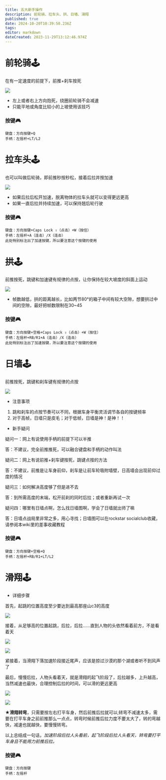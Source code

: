 ```yaml
---
title: 五大新手操作
description: 前轮骑、拉车头、拱、日墙、滑翔
published: true
date: 2024-10-20T10:39:50.236Z
tags: 
editor: markdown
dateCreated: 2023-11-29T13:12:46.974Z
---
```


# **前轮骑**🕹️

在有一定速度的前提下，前推+刹车按死

![](/教程/五大新手操作/1.前轮骑.gif)

-   左上或者右上方向抱死，绕圈前轮骑不会减速
-   只能平地或角度比较小的上坡使用该技巧

### **按键**🎮

```plaintext
键盘：方向按键+Q
手柄：左摇杆+LT/L2
```

# **拉车头**🕹️

也可以叫做后轮骑，即前推秒按秒松，接着后拉并按加速

![](/教程/五大新手操作/2.拉车头.gif)

-   如果后拉后松开加速，脱离物体的拉车头就可以变得更远更高
-   如果一直后拉并持续加速，可以保持翘后轮行驶

### 按键🎮

```plaintext
键盘：方向按键+Caps Lock ⇪（点击）+W（按住）
手柄：左摇杆+A（连击）/X（连击）
此处特别标注出了加速按键，所以要注意这个按键的使用
```

# **拱**🕹️

前推按死，跳键和加速键有规律的点按，让你保持在较大坡度的斜面上运动

![](/教程/五大新手操作/3.拱.gif)

-   帧数越低，拱的距离越长，比如两节80°的箱子中间有较大空隙，想要拱过中间的空隙，最好把帧数限制在30~45

### 按键🎮

```plaintext
键盘：方向按键+空格+Caps Lock ⇪（点击）+W（按住）
手柄：左摇杆+RB/R1+A（连击）/X（连击）
此处特别标注出了加速按键，所以要注意这个按键的使用
```

# **日墙**🕹️

前推按死，跳键和刹车键有规律的点按

![](/教程/五大新手操作/4.日墙.gif)

-   注意事项

1.  跳和刹车的点按节奏可以不同，根据车身平衡灵活调节各自的按键频率
2.  对于高帧，日墙只是皮毛；对于低帧，日墙是神！是神！！

-   新手疑问

疑问一：网上有说使用手柄的前提下可以半推

答：不建议，完全前推推死，可以融合键盘和手柄的动作叫法

疑问二：网上有说前推+刹车键按死，跳键点按的方法

答：不建议，前推是让车身前仰，刹车是让前车轮吸附墙壁，日高墙会出现前仰过度的情况

疑问三：如何解决高度够了但是进不去

答：到所需高度的末端，松开前刹的同时后拉；或者重新再试一次

疑问四：哪里有日墙点啊，怎么找日墙图啊，学会了日墙就出师了嘛

答：日墙点战局里非常之多，用心寻找；日墙图可以在rockstar socialclub收藏，请参阅本wiki里的差事收藏教程

### 按键🎮

```plaintext
键盘：方向按键+空格+Q
手柄：左摇杆+RB/R1+LT/L2
```

# **滑翔**🕹️

-   详细步骤

首先，起跳的位置高度至少要达到最高那座山c3的高度

![](/教程/五大新手操作/5.1滑翔高度要求参考.jpg)

接着，从足够高的位置起跳，后拉，后拉……直到人物的头依然看着前方，不是看着天

![](/教程/五大新手操作/5.2滑翔下落阶段动作参考1.jpg)

![](/教程/五大新手操作/5.2滑翔下落阶段动作参考2.jpg)

紧接着，当滑翔下落加速阶段接近尾声，应该是掠过沙漠的那个湖或者听不到风声了

最后，慢慢后拉，人物头看着天，就是滑翔的起飞阶段了，后拉越多，上升越高，当然减速也最快，合理控制后拉的时间，可以滑的更远更高

![](/教程/五大新手操作/5.3滑翔起飞阶段动作参考1.jpg)

![](/教程/五大新手操作/5.3滑翔起飞阶段动作参考2.jpg)

★**滑翔转弯**，只需要按左右打平车身，然后前推后拉就可以;转弯不减速太多，需要在打平车身之前前推那么一点点，转弯时候前推后拉力度不要太大了，转的弯越快，减速也就越快，要慢慢转弯。

以上总结成一句话，*_加速阶段后拉人头看前，起飞阶段后拉人头看天，转弯要打平车身且不能用力前推后拉。_*

### 按键🎮

```plaintext
键盘：方向按键
手柄：左摇杆
```